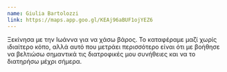 ```yaml
---
name: Giulia Bartolozzi
link: https://maps.app.goo.gl/KEAj96aBUF1ojYEZ6
---
```


Ξεκίνησα με την Ιωάννα για να χάσω βάρος. Το καταφέραμε μαζί χωρίς ιδιαίτερο κόπο, αλλά αυτό που μετράει περισσότερο είναι ότι με βοήθησε να βελτιώσω σημαντικά τις διατροφικές μου συνήθειες και να το διατηρήσω μέχρι σήμερα.